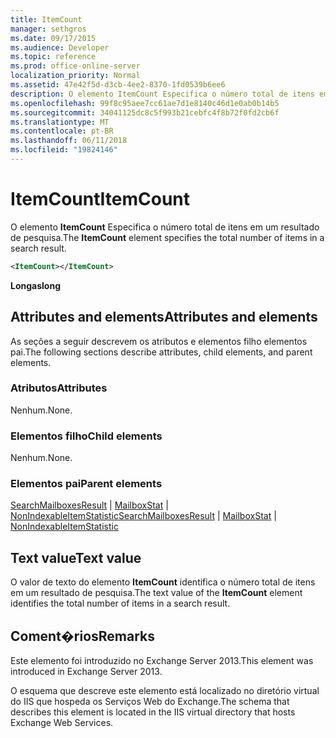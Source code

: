 ```yaml
---
title: ItemCount
manager: sethgros
ms.date: 09/17/2015
ms.audience: Developer
ms.topic: reference
ms.prod: office-online-server
localization_priority: Normal
ms.assetid: 47e42f5d-d3cb-4ee2-8370-1fd0539b6ee6
description: O elemento ItemCount Especifica o número total de itens em um resultado de pesquisa.
ms.openlocfilehash: 99f8c95aee7cc61ae7d1e8140c46d1e0ab0b14b5
ms.sourcegitcommit: 34041125dc8c5f993b21cebfc4f8b72f0fd2cb6f
ms.translationtype: MT
ms.contentlocale: pt-BR
ms.lasthandoff: 06/11/2018
ms.locfileid: "19824146"
---
```

# <a name="itemcount"></a><span data-ttu-id="07388-103">ItemCount</span><span class="sxs-lookup"><span data-stu-id="07388-103">ItemCount</span></span>

<span data-ttu-id="07388-104">O elemento **ItemCount** Especifica o número total de itens em um resultado de pesquisa.</span><span class="sxs-lookup"><span data-stu-id="07388-104">The **ItemCount** element specifies the total number of items in a search result.</span></span> 
  
```XML
<ItemCount></ItemCount>
```

 <span data-ttu-id="07388-105">**Longas**</span><span class="sxs-lookup"><span data-stu-id="07388-105">**long**</span></span>
## <a name="attributes-and-elements"></a><span data-ttu-id="07388-106">Attributes and elements</span><span class="sxs-lookup"><span data-stu-id="07388-106">Attributes and elements</span></span>

<span data-ttu-id="07388-107">As seções a seguir descrevem os atributos e elementos filho elementos pai.</span><span class="sxs-lookup"><span data-stu-id="07388-107">The following sections describe attributes, child elements, and parent elements.</span></span>
  
### <a name="attributes"></a><span data-ttu-id="07388-108">Atributos</span><span class="sxs-lookup"><span data-stu-id="07388-108">Attributes</span></span>

<span data-ttu-id="07388-109">Nenhum.</span><span class="sxs-lookup"><span data-stu-id="07388-109">None.</span></span>
  
### <a name="child-elements"></a><span data-ttu-id="07388-110">Elementos filho</span><span class="sxs-lookup"><span data-stu-id="07388-110">Child elements</span></span>

<span data-ttu-id="07388-111">Nenhum.</span><span class="sxs-lookup"><span data-stu-id="07388-111">None.</span></span>
  
### <a name="parent-elements"></a><span data-ttu-id="07388-112">Elementos pai</span><span class="sxs-lookup"><span data-stu-id="07388-112">Parent elements</span></span>

<span data-ttu-id="07388-113">[SearchMailboxesResult](searchmailboxesresult.md) | [MailboxStat](mailboxstat.md) | [NonIndexableItemStatistic](nonindexableitemstatistic.md)</span><span class="sxs-lookup"><span data-stu-id="07388-113">[SearchMailboxesResult](searchmailboxesresult.md) | [MailboxStat](mailboxstat.md) | [NonIndexableItemStatistic](nonindexableitemstatistic.md)</span></span>
  
## <a name="text-value"></a><span data-ttu-id="07388-114">Text value</span><span class="sxs-lookup"><span data-stu-id="07388-114">Text value</span></span>

<span data-ttu-id="07388-115">O valor de texto do elemento **ItemCount** identifica o número total de itens em um resultado de pesquisa.</span><span class="sxs-lookup"><span data-stu-id="07388-115">The text value of the **ItemCount** element identifies the total number of items in a search result.</span></span> 
  
## <a name="remarks"></a><span data-ttu-id="07388-116">Coment�rios</span><span class="sxs-lookup"><span data-stu-id="07388-116">Remarks</span></span>

<span data-ttu-id="07388-117">Este elemento foi introduzido no Exchange Server 2013.</span><span class="sxs-lookup"><span data-stu-id="07388-117">This element was introduced in Exchange Server 2013.</span></span>
  
<span data-ttu-id="07388-118">O esquema que descreve este elemento está localizado no diretório virtual do IIS que hospeda os Serviços Web do Exchange.</span><span class="sxs-lookup"><span data-stu-id="07388-118">The schema that describes this element is located in the IIS virtual directory that hosts Exchange Web Services.</span></span>
  

